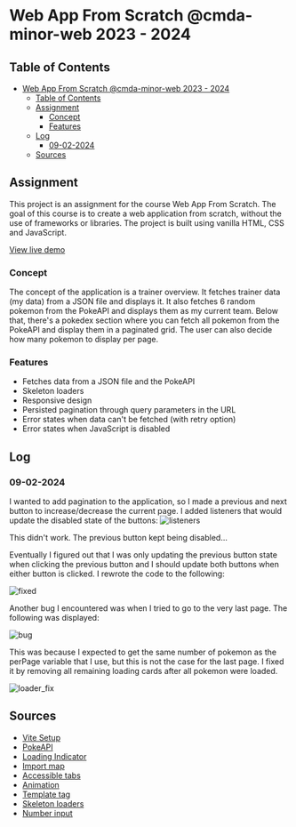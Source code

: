 # Web App From Scratch @cmda-minor-web 2023 - 2024

## Table of Contents

- [Web App From Scratch @cmda-minor-web 2023 - 2024](#web-app-from-scratch-cmda-minor-web-2023---2024)
  - [Table of Contents](#table-of-contents)
  - [Assignment](#assignment)
    - [Concept](#concept)
    - [Features](#features)
  - [Log](#log)
    - [09-02-2024](#09-02-2024)
  - [Sources](#sources)

## Assignment

This project is an assignment for the course Web App From Scratch. The goal of this course is to create a web application from scratch, without the use of frameworks or libraries. The project is built using vanilla HTML, CSS and JavaScript.

[View live demo](https://mtdvlpr.github.io/web-app-from-scratch-2324/)

### Concept

The concept of the application is a trainer overview. It fetches trainer data (my data) from a JSON file and displays it. It also fetches 6 random pokemon from the PokeAPI and displays them as my current team. Below that, there's a pokedex section where you can fetch all pokemon from the PokeAPI and display them in a paginated grid. The user can also decide how many pokemon to display per page.

### Features

- Fetches data from a JSON file and the PokeAPI
- Skeleton loaders
- Responsive design
- Persisted pagination through query parameters in the URL
- Error states when data can't be fetched (with retry option)
- Error states when JavaScript is disabled

## Log

### 09-02-2024

I wanted to add pagination to the application, so I made a previous and next button to increase/decrease the current page. I added listeners that would update the disabled state of the buttons:
![listeners](https://github.com/mtdvlpr/web-app-from-scratch-2324/assets/46671786/c0be195c-2947-4134-af8f-2179e447f5eb)

This didn't work. The previous button kept being disabled...

Eventually I figured out that I was only updating the previous button state when clicking the previous button and I should update both buttons when either button is clicked. I rewrote the code to the following:

![fixed](https://github.com/mtdvlpr/web-app-from-scratch-2324/assets/46671786/c412f890-ac84-48e7-843e-be0303fd6fc7)

Another bug I encountered was when I tried to go to the very last page. The following was displayed:

![bug](https://github.com/mtdvlpr/web-app-from-scratch-2324/assets/46671786/39ddbdf2-8510-42e3-b39f-e20c149325a0)

This was because I expected to get the same number of pokemon as the perPage variable that I use, but this is not the case for the last page. I fixed it by removing all remaining loading cards after all pokemon were loaded.

![loader_fix](https://github.com/mtdvlpr/web-app-from-scratch-2324/assets/46671786/3c41db89-ad65-45cf-b215-15f91e4cec50)

## Sources

- [Vite Setup](https://vitejs.dev/)
- [PokeAPI](https://pokeapi.co/)
- [Loading Indicator](https://loading.io/css/)
- [Import map](https://developer.mozilla.org/en-US/docs/Web/HTML/Element/script/type/importmap)
- [Accessible tabs](https://www.w3.org/WAI/ARIA/apg/patterns/tabs/examples/tabs-manual/)
- [Animation](https://erikmartinjordan.com/display-none-display-block)
- [Template tag](https://developer.mozilla.org/en-US/src/Web/HTML/Element/template)
- [Skeleton loaders](https://www.freecodecamp.org/news/how-to-build-skeleton-screens-using-css-for-better-user-experience/)
- [Number input](https://css-tricks.com/finger-friendly-numerical-inputs-with-inputmode/)
